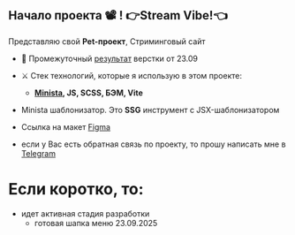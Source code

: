 ## Начало **проекта** 📽️ ! 👉Stream Vibe!👈

Представляю свой **Pet-проект**, Стриминговый сайт

-   🌋 Промежуточный [результат](https://sergey-kozlov-developer.github.io/stream-vibe/) верстки от 23.09

-   ⚔️ Стек технологий, которые я использую в этом проекте:
    -   **[Minista](https://minista.qranoko.jp/), JS, SCSS, БЭМ, Vite**
-   Minista шаблонизатор. Это **SSG** инструмент с JSX-шаблонизатором
-   Ссылка на макет [Figma](https://www.figma.com/design/uIo0pJQqAJCvSyyPQonMZQ)
-   если у Вас есть обратная связь по проекту, то прошу написать мне в [Telegram](https://t.me/vmfsergeikozlov)

# Если коротко, то:

-   идет активная стадия разработки
    -   готовая шапка меню 23.09.2025
